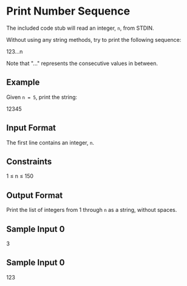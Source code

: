 # Print Number Sequence

The included code stub will read an integer, `n`, from STDIN.

Without using any string methods, try to print the following sequence:

123...n

Note that "..." represents the consecutive values in between.

## Example

Given `n = 5`, print the string:

12345

## Input Format

The first line contains an integer, `n`.

## Constraints

1 ≤ n ≤ 150

## Output Format

Print the list of integers from 1 through `n` as a string, without spaces.

## Sample Input 0

3

## Sample Input 0

123

